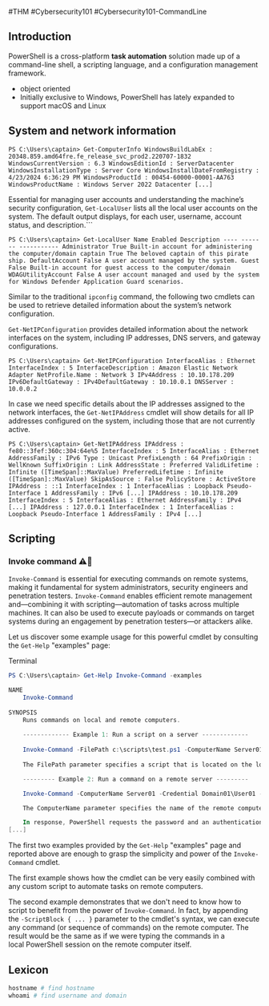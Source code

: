 #THM #Cybersecurity101 #Cybersecurity101-CommandLine 
## Introduction
PowerShell is a cross-platform **task automation** solution made up of a command-line shell, a scripting language, and a configuration management framework.
- object oriented
- Initially exclusive to Windows, PowerShell has lately expanded to support macOS and Linux
## System and network information
```
PS C:\Users\captain> Get-ComputerInfo WindowsBuildLabEx : 20348.859.amd64fre.fe_release_svc_prod2.220707-1832 WindowsCurrentVersion : 6.3 WindowsEditionId : ServerDatacenter WindowsInstallationType : Server Core WindowsInstallDateFromRegistry : 4/23/2024 6:36:29 PM WindowsProductId : 00454-60000-00001-AA763 WindowsProductName : Windows Server 2022 Datacenter [...]
```
Essential for managing user accounts and understanding the machine’s security configuration, `Get-LocalUser` lists all the local user accounts on the system. The default output displays, for each user, username, account status, and description.```

```
PS C:\Users\captain> Get-LocalUser Name Enabled Description ---- ------- ----------- Administrator True Built-in account for administering the computer/domain captain True The beloved captain of this pirate ship. DefaultAccount False A user account managed by the system. Guest False Built-in account for guest access to the computer/domain WDAGUtilityAccount False A user account managed and used by the system for Windows Defender Application Guard scenarios.
```
Similar to the traditional `ipconfig` command, the following two cmdlets can be used to retrieve detailed information about the system’s network configuration.

`Get-NetIPConfiguration` provides detailed information about the network interfaces on the system, including IP addresses, DNS servers, and gateway configurations.
```
PS C:\Users\captain> Get-NetIPConfiguration InterfaceAlias : Ethernet InterfaceIndex : 5 InterfaceDescription : Amazon Elastic Network Adapter NetProfile.Name : Network 3 IPv4Address : 10.10.178.209 IPv6DefaultGateway : IPv4DefaultGateway : 10.10.0.1 DNSServer : 10.0.0.2
```
In case we need specific details about the IP addresses assigned to the network interfaces, the `Get-NetIPAddress` cmdlet will show details for all IP addresses configured on the system, including those that are not currently active.
```
PS C:\Users\captain> Get-NetIPAddress IPAddress : fe80::3fef:360c:304:64e%5 InterfaceIndex : 5 InterfaceAlias : Ethernet AddressFamily : IPv6 Type : Unicast PrefixLength : 64 PrefixOrigin : WellKnown SuffixOrigin : Link AddressState : Preferred ValidLifetime : Infinite ([TimeSpan]::MaxValue) PreferredLifetime : Infinite ([TimeSpan]::MaxValue) SkipAsSource : False PolicyStore : ActiveStore IPAddress : ::1 InterfaceIndex : 1 InterfaceAlias : Loopback Pseudo-Interface 1 AddressFamily : IPv6 [...] IPAddress : 10.10.178.209 InterfaceIndex : 5 InterfaceAlias : Ethernet AddressFamily : IPv4 [...] IPAddress : 127.0.0.1 InterfaceIndex : 1 InterfaceAlias : Loopback Pseudo-Interface 1 AddressFamily : IPv4 [...]
```
## Scripting
### Invoke command ⚠🌉
`Invoke-Command` is essential for executing commands on remote systems, making it fundamental for system administrators, security engineers and penetration testers. `Invoke-Command` enables efficient remote management and—combining it with scripting—automation of tasks across multiple machines. It can also be used to execute payloads or commands on target systems during an engagement by penetration testers—or attackers alike.

Let us discover some example usage for this powerful cmdlet by consulting the `Get-Help` "examples" page:

Terminal

```powershell
PS C:\Users\captain> Get-Help Invoke-Command -examples

NAME
    Invoke-Command
    
SYNOPSIS
    Runs commands on local and remote computers.
    
    ------------- Example 1: Run a script on a server -------------
    
    Invoke-Command -FilePath c:\scripts\test.ps1 -ComputerName Server01
    
    The FilePath parameter specifies a script that is located on the local computer. The script runs on the remote computer and the results are returned to the local computer.

    --------- Example 2: Run a command on a remote server ---------

    Invoke-Command -ComputerName Server01 -Credential Domain01\User01 -ScriptBlock { Get-Culture }

    The ComputerName parameter specifies the name of the remote computer. The Credential parameter is used to run the command in the security context of Domain01\User01, a user who has permission to run commands. The ScriptBlock parameter specifies the command to be run on the remote computer.

    In response, PowerShell requests the password and an authentication method for the User01 account. It then runs the command on the Server01 computer and returns the result.
[...]
```

The first two examples provided by the `Get-Help` "examples" page and reported above are enough to grasp the simplicity and power of the `Invoke-Command` cmdlet.

The first example shows how the cmdlet can be very easily combined with any custom script to automate tasks on remote computers.

The second example demonstrates that we don't need to know how to script to benefit from the power of `Invoke-Command`. In fact, by appending the `-ScriptBlock { ... }` parameter to the cmdlet's syntax, we can execute any command (or sequence of commands) on the remote computer. The result would be the same as if we were typing the commands in a local PowerShell session on the remote computer itself.

## Lexicon
```powershell
hostname # find hostname
whoami # find username and domain
```